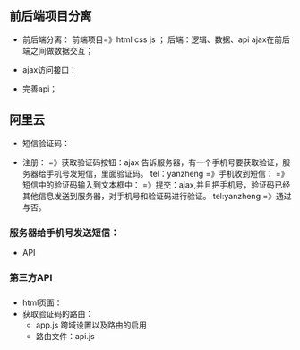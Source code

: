 ## 前后端项目分离
-   前后端分离：
    前端项目=》html css js ；
    后端：逻辑、数据、api
    ajax在前后端之间做数据交互；

-   ajax访问接口：
-   完善api；

## 阿里云
-   短信验证码：

-   注册：
=》获取验证码按钮：ajax 告诉服务器，有一个手机号要获取验证，服务器给手机号发短信，里面验证码。 tel：yanzheng
=》手机收到短信：
=》短信中的验证码输入到文本框中：
=》提交：ajax,并且把手机号，验证码已经其他信息发送到服务器，对手机号和验证码进行验证。 tel:yanzheng
=》通过与否。

### 服务器给手机号发送短信：
-   API

### 第三方API

### 
-   html页面：
-   获取验证码的路由：
    -   app.js 跨域设置以及路由的启用
    -   路由文件：api.js